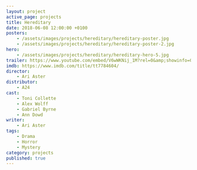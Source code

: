 ```yaml
---
layout: project
active_page: projects
title: Hereditary
date: 2018-06-08 12:00:00 +0100
posters:
    - /assets/images/projects/hereditary/hereditary-poster.jpg
    - /assets/images/projects/hereditary/hereditary-poster-2.jpg
hero:
    - /assets/images/projects/hereditary/hereditary-hero-5.jpg
trailer: https://www.youtube.com/embed/V6wWKNij_1M?rel=0&amp;showinfo=0
imdb: https://www.imdb.com/title/tt7784604/
director:
    - Ari Aster
distributor:
    - A24
cast:
    - Toni Collette
    - Alex Wolff
    - Gabriel Byrne
    - Ann Dowd
writer:
    - Ari Aster
tags:
    - Drama
    - Horror
    - Mystery
category: projects
published: true
---
```

